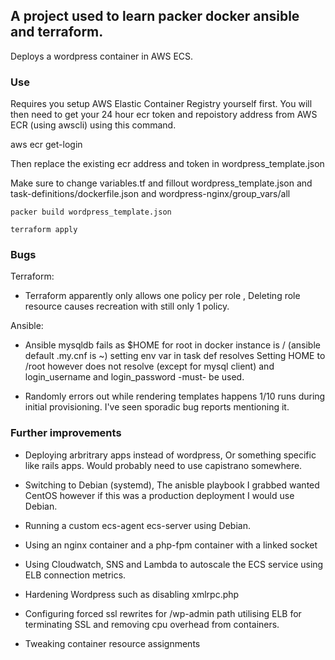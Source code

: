 ## A project used to learn packer docker ansible and terraform.
Deploys a wordpress container in AWS ECS.


### Use

Requires you setup AWS Elastic Container Registry yourself first.
You will then need to get your 24 hour ecr token and repoistory address from AWS ECR (using awscli) using this command.

aws ecr get-login

Then replace the existing ecr address and token in wordpress_template.json

Make sure to change variables.tf and fillout wordpress_template.json and task-definitions/dockerfile.json and  wordpress-nginx/group_vars/all 

```
packer build wordpress_template.json
```

```
terraform apply
```

### Bugs

Terraform:

* Terraform apparently only allows one policy per role , Deleting role resource causes recreation with still only 1 policy.
 
Ansible:

* Ansible mysqldb fails as $HOME for root in docker instance is / (ansible default .my.cnf is ~) setting env var in task def resolves
Setting HOME to /root however does not resolve (except for mysql client) and login_username and login_password -must- be used.

* Randomly errors out while rendering templates happens 1/10 runs during initial provisioning. I've seen sporadic bug reports mentioning it.

### Further improvements

* Deploying arbritrary apps instead of wordpress, Or something specific like rails apps. Would probably need to use capistrano somewhere.

* Switching to Debian (systemd), The anisble playbook I grabbed wanted CentOS however if this was a production deployment I would use Debian.

* Running a custom ecs-agent ecs-server using Debian.

* Using an nginx container and a php-fpm container with a linked socket

* Using Cloudwatch, SNS and Lambda to autoscale the ECS service using ELB connection metrics.
  
* Hardening Wordpress such as disabling xmlrpc.php

* Configuring forced ssl rewrites for /wp-admin path utilising ELB for terminating SSL and removing cpu overhead from containers.

* Tweaking container resource assignments
